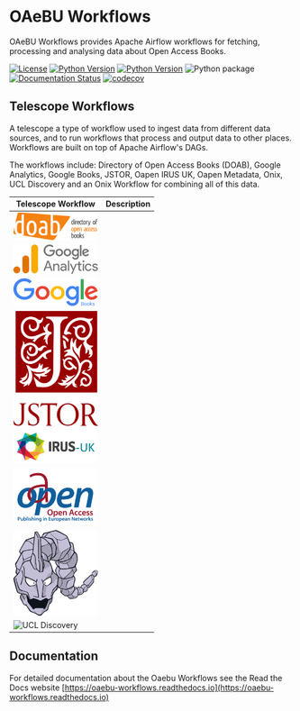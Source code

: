 # OAeBU Workflows

OAeBU Workflows provides Apache Airflow workflows for fetching, processing and analysing data about Open Access Books.

[![License](https://img.shields.io/badge/License-Apache%202.0-blue.svg)](https://opensource.org/licenses/Apache-2.0)
[![Python Version](https://img.shields.io/badge/python-3.7-blue)](https://img.shields.io/badge/python-3.7-blue)
[![Python Version](https://img.shields.io/badge/python-3.8-blue)](https://img.shields.io/badge/python-3.8-blue)
![Python package](https://github.com/The-Academic-Observatory/oaebu-workflows/workflows/Unit%20Tests/badge.svg)
[![Documentation Status](https://readthedocs.org/projects/oaebu-workflows/badge/?version=latest)](https://oaebu-workflows.readthedocs.io/en/latest/?badge=latest)
[![codecov](https://codecov.io/gh/The-Academic-Observatory/oaebu-workflows/branch/develop/graph/badge.svg?token=YEB00O777L)](https://codecov.io/gh/The-Academic-Observatory/oaebu-workflows)

## Telescope Workflows
A telescope a type of workflow used to ingest data from different data sources, and to run workflows that process and
output data to other places. Workflows are built on top of Apache Airflow's DAGs.

The workflows include: Directory of Open Access Books (DOAB), Google Analytics, Google Books, JSTOR, Oapen IRUS UK,
Oapen Metadata, Onix, UCL Discovery and an Onix Workflow for combining all of this data.

| Telescope Workflow  | Description |
| ------------- | ------------- |
| <img src="docs/logos/doab.png" alt="Directory of Open Access Books (DOAB)" width="150" /> |   |
| <img src="docs/logos/google_analytics.svg" alt="Google Analytics" width="150" /> |   |
| <img src="docs/logos/google_books.svg" alt="Google Books" width="150" /> |   |
| <img src="docs/logos/jstor.svg" alt="JSTOR" width="150" /> |   |
| <img src="docs/logos/oapen_irus_uk.png" alt="Oapen IRUS UK" width="150" /> |   |
| <img src="docs/logos/oapen.png" alt="Oapen Metadata" width="150" /> |   |
| <img src="docs/logos/onix.svg" alt="Onix" width="150" /> |   |
| <img src="docs/logos/ucl.svg" alt="UCL Discovery" width="150" /> |   |

## Documentation
For detailed documentation about the Oaebu Workflows see the Read the Docs website [https://oaebu-workflows.readthedocs.io](https://oaebu-workflows.readthedocs.io)
